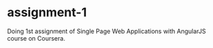 # assignment-1
Doing 1st assignment of Single Page Web Applications with AngularJS course on Coursera. 
